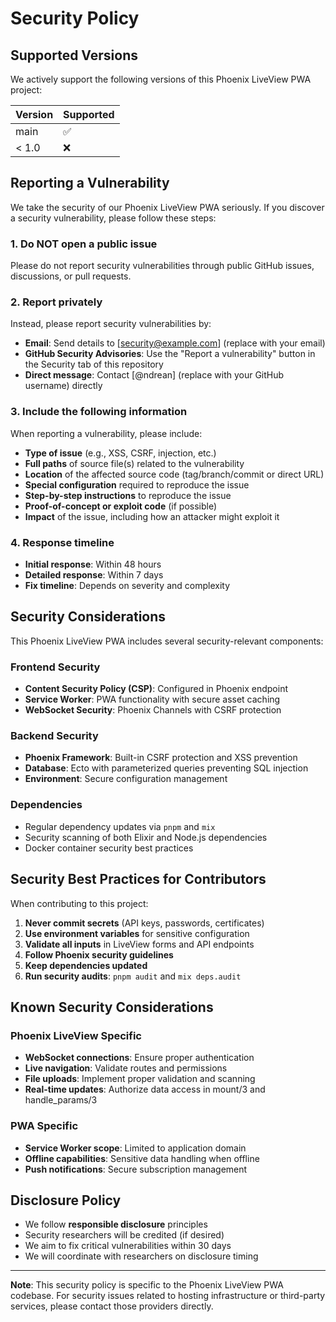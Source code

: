 # Security Policy

## Supported Versions

We actively support the following versions of this Phoenix LiveView PWA project:

| Version | Supported          |
| ------- | ------------------ |
| main    | :white_check_mark: |
| < 1.0   | :x:                |

## Reporting a Vulnerability

We take the security of our Phoenix LiveView PWA seriously. If you discover a security vulnerability, please follow these steps:

### 1. **Do NOT** open a public issue

Please do not report security vulnerabilities through public GitHub issues, discussions, or pull requests.

### 2. Report privately

Instead, please report security vulnerabilities by:

- **Email**: Send details to [security@example.com] (replace with your email)
- **GitHub Security Advisories**: Use the "Report a vulnerability" button in the Security tab of this repository
- **Direct message**: Contact [@ndrean] (replace with your GitHub username) directly

### 3. Include the following information

When reporting a vulnerability, please include:

- **Type of issue** (e.g., XSS, CSRF, injection, etc.)
- **Full paths** of source file(s) related to the vulnerability
- **Location** of the affected source code (tag/branch/commit or direct URL)
- **Special configuration** required to reproduce the issue
- **Step-by-step instructions** to reproduce the issue
- **Proof-of-concept or exploit code** (if possible)
- **Impact** of the issue, including how an attacker might exploit it

### 4. Response timeline

- **Initial response**: Within 48 hours
- **Detailed response**: Within 7 days
- **Fix timeline**: Depends on severity and complexity

## Security Considerations

This Phoenix LiveView PWA includes several security-relevant components:

### Frontend Security

- **Content Security Policy (CSP)**: Configured in Phoenix endpoint
- **Service Worker**: PWA functionality with secure asset caching
- **WebSocket Security**: Phoenix Channels with CSRF protection

### Backend Security

- **Phoenix Framework**: Built-in CSRF protection and XSS prevention
- **Database**: Ecto with parameterized queries preventing SQL injection
- **Environment**: Secure configuration management

### Dependencies

- Regular dependency updates via `pnpm` and `mix`
- Security scanning of both Elixir and Node.js dependencies
- Docker container security best practices

## Security Best Practices for Contributors

When contributing to this project:

1. **Never commit secrets** (API keys, passwords, certificates)
2. **Use environment variables** for sensitive configuration
3. **Validate all inputs** in LiveView forms and API endpoints
4. **Follow Phoenix security guidelines**
5. **Keep dependencies updated**
6. **Run security audits**: `pnpm audit` and `mix deps.audit`

## Known Security Considerations

### Phoenix LiveView Specific

- **WebSocket connections**: Ensure proper authentication
- **Live navigation**: Validate routes and permissions
- **File uploads**: Implement proper validation and scanning
- **Real-time updates**: Authorize data access in mount/3 and handle_params/3

### PWA Specific

- **Service Worker scope**: Limited to application domain
- **Offline capabilities**: Sensitive data handling when offline
- **Push notifications**: Secure subscription management

## Disclosure Policy

- We follow **responsible disclosure** principles
- Security researchers will be credited (if desired)
- We aim to fix critical vulnerabilities within 30 days
- We will coordinate with researchers on disclosure timing

---

**Note**: This security policy is specific to the Phoenix LiveView PWA codebase. For security issues related to hosting infrastructure or third-party services, please contact those providers directly.

